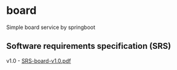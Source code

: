 # board
Simple board service by springboot

## Software requirements specification (SRS)
v1.0 - [SRS-board-v1.0.pdf](https://github.com/user-attachments/files/19733387/SRS-board-v1.0.pdf)
